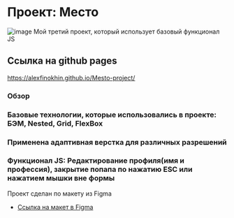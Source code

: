 # Проект: Место
![image](https://user-images.githubusercontent.com/101180377/193478988-f8324382-5688-469a-bf46-c4a0760e1e6d.png)
Мой третий проект, который использует базовый функционал JS
## Ссылка на github pages 
https://alexfinokhin.github.io/Mesto-project/
### Обзор
### Базовые технологии, которые использовались в проекте: БЭМ, Nested, Grid, FlexBox
### Применена адаптивная верстка для различных разрешений
### Функционал JS: Редактирование профиля(имя и профессия), закрытие попапа по нажатию ESC или нажатием мышки вне формы 


Проект сделан по макету из Figma

* [Ссылка на макет в Figma](https://www.figma.com/file/2cn9N9jSkmxD84oJik7xL7/JavaScript.-Sprint-4?node-id=0%3A1)





